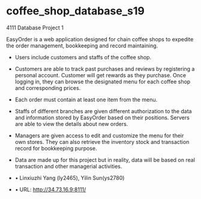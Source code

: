 # coffee_shop_database_s19
4111 Database Project 1

EasyOrder is a web application designed for chain coffee shops to expedite the order management, bookkeeping and record maintaining. 
- Users include customers and staffs of the coffee shop. 
- Customers are able to track past purchases and reviews by registering a personal account. Customer will get rewards as they purchase. Once logging in, they can browse the designated menu for each coffee shop and corresponding prices. 
- Each order must contain at least one item from the menu. 
- Staffs of different branches are given different authorization to the data and information stored by EasyOrder based on their positions. Servers are able to view the details about new orders. 
- Managers are given access to edit and customize the menu for their own stores. They can also retrieve the inventory stock and transaction record for bookkeeping purpose. 
- Data are made up for this project but in reality, data will be based on real transaction and other managerial activities.



- •	Linxiuzhi Yang (ly2465), Yilin Sun(ys2780)
- •	URL: http://34.73.16.9:8111/
